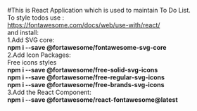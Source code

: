 #This is React Application which is used to maintain To Do List.
<br>
To style todos use : 
<br>
https://fontawesome.com/docs/web/use-with/react/
<br>
and install: 
<br>
1.Add SVG core:
<br>
__npm i --save @fortawesome/fontawesome-svg-core__
<br>
2.Add Icon Packages: 
<br>
Free icons styles 
<br>
__npm i --save @fortawesome/free-solid-svg-icons__
<br>
__npm i --save @fortawesome/free-regular-svg-icons__
<br>
__npm i --save @fortawesome/free-brands-svg-icons__
<br>
3.Add the React Component:
<br>
__npm i --save @fortawesome/react-fontawesome@latest__
